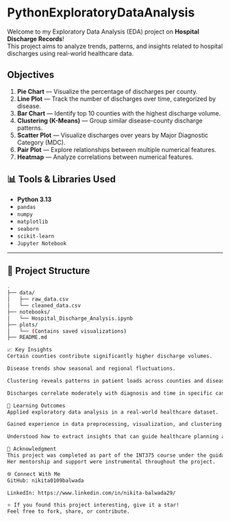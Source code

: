 # PythonExploratoryDataAnalysis
Welcome to my Exploratory Data Analysis (EDA) project on **Hospital Discharge Records**!  
This project aims to analyze trends, patterns, and insights related to hospital discharges using real-world healthcare data.

## Objectives
1. **Pie Chart** — Visualize the percentage of discharges per county.
2. **Line Plot** — Track the number of discharges over time, categorized by disease.
3. **Bar Chart** — Identify top 10 counties with the highest discharge volume.
4. **Clustering (K-Means)** — Group similar disease-county discharge patterns.
5. **Scatter Plot** — Visualize discharges over years by Major Diagnostic Category (MDC).
6. **Pair Plot** — Explore relationships between multiple numerical features.
7. **Heatmap** — Analyze correlations between numerical features.

## 📊 Tools & Libraries Used

- **Python 3.13**
- `pandas`
- `numpy`
- `matplotlib`
- `seaborn`
- `scikit-learn`
- `Jupyter Notebook`

---
## 📁 Project Structure

```bash
.
├── data/
│   ├── raw_data.csv
│   └── cleaned_data.csv
├── notebooks/
│   └── Hospital_Discharge_Analysis.ipynb
├── plots/
│   └── (Contains saved visualizations)
├── README.md

📈 Key Insights
Certain counties contribute significantly higher discharge volumes.

Disease trends show seasonal and regional fluctuations.

Clustering reveals patterns in patient loads across counties and diseases.

Discharges correlate moderately with diagnosis and time in specific cases.

🧠 Learning Outcomes
Applied exploratory data analysis in a real-world healthcare dataset.

Gained experience in data preprocessing, visualization, and clustering.

Understood how to extract insights that can guide healthcare planning and policy.

🙏 Acknowledgment
This project was completed as part of the INT375 course under the guidance of Ms. Ashima Bansal, Assistant Professor at Lovely Professional University.
Her mentorship and support were instrumental throughout the project.

🌐 Connect With Me
GitHub: nikita0109balwada

LinkedIn: https://www.linkedin.com/in/nikita-balwada29/

⭐️ If you found this project interesting, give it a star!
Feel free to fork, share, or contribute.
